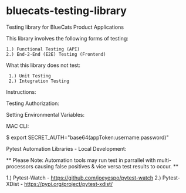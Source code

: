 # bluecats-testing-library
Testing library for BlueCats Product Applications

This library involves the following forms of testing:

    1.) Functional Testing (API)
    2.) End-2-End (E2E) Testing (Frontend)

What this library does not test:

     1.) Unit Testing
     2.) Integration Testing

Instructions:

Testing Authorization:

Setting Environmental Variables:

MAC CLI:

$ export SECRET_AUTH="base64(appToken:username:password)"

Pytest Automation Libraries - Local Development:

** Please Note: Automation tools may run test in parrallel with multi-processors causing false positives & vice versa test results to occur. **

1.) Pytest-Watch
    - https://github.com/joeyespo/pytest-watch
2.) Pytest-XDist
    - https://pypi.org/project/pytest-xdist/
